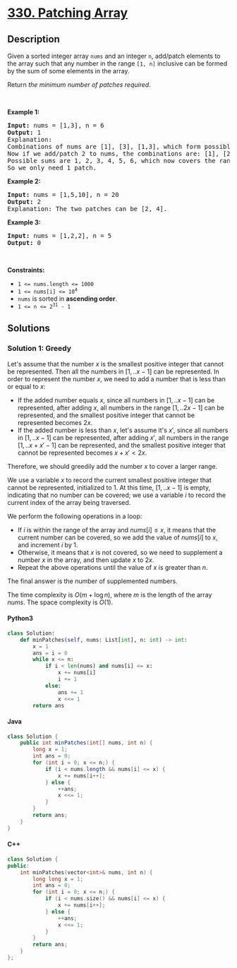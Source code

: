 # [330. Patching Array](https://leetcode.com/problems/patching-array)

## Description

<!-- description:start -->

<p>Given a sorted integer array <code>nums</code> and an integer <code>n</code>, add/patch elements to the array such that any number in the range <code>[1, n]</code> inclusive can be formed by the sum of some elements in the array.</p>

<p>Return <em>the minimum number of patches required</em>.</p>

<p>&nbsp;</p>
<p><strong class="example">Example 1:</strong></p>

<pre>
<strong>Input:</strong> nums = [1,3], n = 6
<strong>Output:</strong> 1
Explanation:
Combinations of nums are [1], [3], [1,3], which form possible sums of: 1, 3, 4.
Now if we add/patch 2 to nums, the combinations are: [1], [2], [3], [1,3], [2,3], [1,2,3].
Possible sums are 1, 2, 3, 4, 5, 6, which now covers the range [1, 6].
So we only need 1 patch.
</pre>

<p><strong class="example">Example 2:</strong></p>

<pre>
<strong>Input:</strong> nums = [1,5,10], n = 20
<strong>Output:</strong> 2
Explanation: The two patches can be [2, 4].
</pre>

<p><strong class="example">Example 3:</strong></p>

<pre>
<strong>Input:</strong> nums = [1,2,2], n = 5
<strong>Output:</strong> 0
</pre>

<p>&nbsp;</p>
<p><strong>Constraints:</strong></p>

<ul>
	<li><code>1 &lt;= nums.length &lt;= 1000</code></li>
	<li><code>1 &lt;= nums[i] &lt;= 10<sup>4</sup></code></li>
	<li><code>nums</code> is sorted in <strong>ascending order</strong>.</li>
	<li><code>1 &lt;= n &lt;= 2<sup>31</sup> - 1</code></li>
</ul>

<!-- description:end -->

## Solutions

<!-- solution:start -->

### Solution 1: Greedy

Let's assume that the number $x$ is the smallest positive integer that cannot be represented. Then all the numbers in $[1,..x-1]$ can be represented. In order to represent the number $x$, we need to add a number that is less than or equal to $x$:

-   If the added number equals $x$, since all numbers in $[1,..x-1]$ can be represented, after adding $x$, all numbers in the range $[1,..2x-1]$ can be represented, and the smallest positive integer that cannot be represented becomes $2x$.
-   If the added number is less than $x$, let's assume it's $x'$, since all numbers in $[1,..x-1]$ can be represented, after adding $x'$, all numbers in the range $[1,..x+x'-1]$ can be represented, and the smallest positive integer that cannot be represented becomes $x+x' \lt 2x$.

Therefore, we should greedily add the number $x$ to cover a larger range.

We use a variable $x$ to record the current smallest positive integer that cannot be represented, initialized to $1$. At this time, $[1,..x-1]$ is empty, indicating that no number can be covered; we use a variable $i$ to record the current index of the array being traversed.

We perform the following operations in a loop:

-   If $i$ is within the range of the array and $nums[i] \le x$, it means that the current number can be covered, so we add the value of $nums[i]$ to $x$, and increment $i$ by $1$.
-   Otherwise, it means that $x$ is not covered, so we need to supplement a number $x$ in the array, and then update $x$ to $2x$.
-   Repeat the above operations until the value of $x$ is greater than $n$.

The final answer is the number of supplemented numbers.

The time complexity is $O(m + \log n)$, where $m$ is the length of the array $nums$. The space complexity is $O(1)$.

#### Python3

```python
class Solution:
    def minPatches(self, nums: List[int], n: int) -> int:
        x = 1
        ans = i = 0
        while x <= n:
            if i < len(nums) and nums[i] <= x:
                x += nums[i]
                i += 1
            else:
                ans += 1
                x <<= 1
        return ans
```

#### Java

```java
class Solution {
    public int minPatches(int[] nums, int n) {
        long x = 1;
        int ans = 0;
        for (int i = 0; x <= n;) {
            if (i < nums.length && nums[i] <= x) {
                x += nums[i++];
            } else {
                ++ans;
                x <<= 1;
            }
        }
        return ans;
    }
}
```

#### C++

```cpp
class Solution {
public:
    int minPatches(vector<int>& nums, int n) {
        long long x = 1;
        int ans = 0;
        for (int i = 0; x <= n;) {
            if (i < nums.size() && nums[i] <= x) {
                x += nums[i++];
            } else {
                ++ans;
                x <<= 1;
            }
        }
        return ans;
    }
};
```

<!-- solution:end -->

<!-- problem:end -->